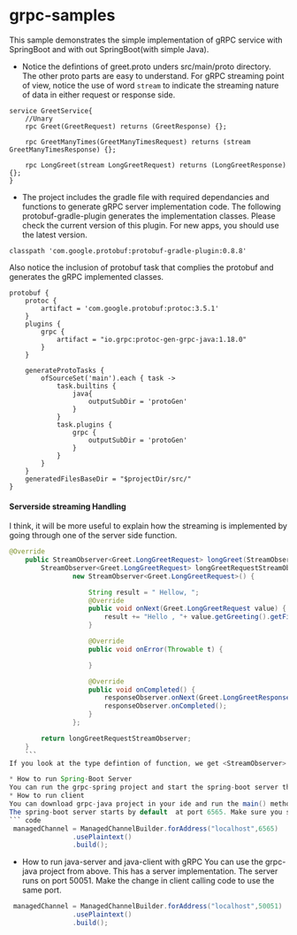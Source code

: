 # grpc-samples

This sample demonstrates the simple implementation of gRPC service with SpringBoot and with out SpringBoot(with simple Java).

* Notice the defintions of greet.proto unders src/main/proto directory.  
The other proto parts are easy to understand. For gRPC streaming point of view, notice the use of word `stream` to indicate the streaming nature of data in either request or response side.

```script
service GreetService{
    //Unary
    rpc Greet(GreetRequest) returns (GreetResponse) {};

    rpc GreetManyTimes(GreetManyTimesRequest) returns (stream GreetManyTimesResponse) {};

    rpc LongGreet(stream LongGreetRequest) returns (LongGreetResponse) {};
}

```

* The project includes the gradle file with required dependancies and functions to generate gRPC server implementation code. The following protobuf-gradle-plugin generates the implementation classes. Please check the current version of this plugin. For new apps, you should use the latest version.
```
classpath 'com.google.protobuf:protobuf-gradle-plugin:0.8.8'
```
Also notice the inclusion of protobuf task that complies the protobuf and generates the gRPC implemented classes.

```
protobuf {
	protoc {
		artifact = 'com.google.protobuf:protoc:3.5.1'
	}
	plugins {
		grpc {
			artifact = "io.grpc:protoc-gen-grpc-java:1.18.0"
		}
	}

	generateProtoTasks {
		ofSourceSet('main').each { task ->
			task.builtins {
				java{
					outputSubDir = 'protoGen'
				}
			}
			task.plugins {
				grpc {
					outputSubDir = 'protoGen'
				}
			}
		}
	}
	generatedFilesBaseDir = "$projectDir/src/"
}

```

#### Serverside streaming Handling
I think, it will be more useful to explain how the streaming is implemented by going through one of the server side function.

```java
@Override
    public StreamObserver<Greet.LongGreetRequest> longGreet(StreamObserver<Greet.LongGreetResponse> responseObserver) {
        StreamObserver<Greet.LongGreetRequest> longGreetRequestStreamObserver =
                new StreamObserver<Greet.LongGreetRequest>() {

                    String result = " Hellow, ";
                    @Override
                    public void onNext(Greet.LongGreetRequest value) {
                        result += "Hello , "+ value.getGreeting().getFirstName()+" "+ value.getGreeting().getLastName();
                    }

                    @Override
                    public void onError(Throwable t) {

                    }

                    @Override
                    public void onCompleted() {
                        responseObserver.onNext(Greet.LongGreetResponse.newBuilder().setResult(result).build());
                        responseObserver.onCompleted();
                    }
                };

        return longGreetRequestStreamObserver;
    }
	```
If you look at the type defintion of function, we get <StreamObserver> type as request and response. As defined in proto, client will send stream of data. However, we can not assume that server will be able to respond only at the end of the clients stream. This is why server should have ability to react in the stream of response. Server can choose to respond at the end or at every defined intevals. 

* How to run Spring-Boot Server
You can run the grpc-spring project and start the spring-boot server through your ide or by ./gradlew run command
* How to run client
You can download grpc-java project in your ide and run the main() method on client.
The spring-boot server starts by default  at port 6565. Make sure you specify the correct cliet port as shown below.
``` code
 managedChannel = ManagedChannelBuilder.forAddress("localhost",6565)
                .usePlaintext()
                .build();
```
* How to run java-server and java-client with gRPC
You can use the grpc-java project from above. This has a server implementation. The server runs on port 50051. Make the change in client calling code to use the same port.

```java
 managedChannel = ManagedChannelBuilder.forAddress("localhost",50051)
                .usePlaintext()
                .build();

```

